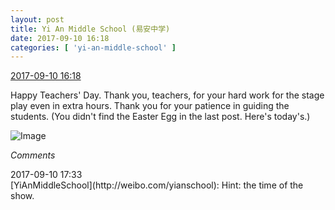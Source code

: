 ```yaml
---
layout: post
title: Yi An Middle School (易安中学)
date: 2017-09-10 16:18
categories: [ 'yi-an-middle-school' ]
---
```


<div class="weibo-info">
  <a href="http://weibo.com/6074218720/FlaPQr5Yd">2017-09-10 16:18</a>
</div>

Happy Teachers' Day. Thank you, teachers, for your hard work for the stage play even in extra hours. Thank you for your patience in guiding the students. (You didn't find the Easter Egg in the last post. Here's today's.)

<!-- more -->

![Image](https://wx1.sinaimg.cn/mw690/006D4NLGgy1fjejc5dfyvj30jg0pwdiq.jpg)

*Comments*

<div class="weibo-info">2017-09-10 17:33</div>
[YiAnMiddleSchool](http://weibo.com/yianschool): Hint: the time of the show.
